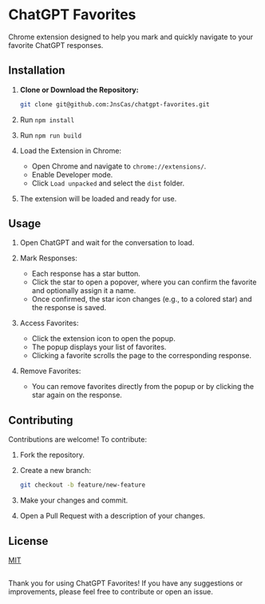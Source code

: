 # ChatGPT Favorites

Chrome extension designed to help you mark and quickly navigate to your favorite ChatGPT responses.

## Installation

1. **Clone or Download the Repository:**

   ```bash
   git clone git@github.com:JnsCas/chatgpt-favorites.git
1. Run `npm install`
1. Run `npm run build`
2. Load the Extension in Chrome:

   - Open Chrome and navigate to `chrome://extensions/`.
   - Enable Developer mode.
   - Click `Load unpacked` and select the `dist` folder.
3. The extension will be loaded and ready for use.

## Usage
1. Open ChatGPT and wait for the conversation to load.

2. Mark Responses:

   - Each response has a star button.
   - Click the star to open a popover, where you can confirm the favorite and optionally assign it a name.
   - Once confirmed, the star icon changes (e.g., to a colored star) and the response is saved.
3. Access Favorites:

   - Click the extension icon to open the popup.
   - The popup displays your list of favorites.
   - Clicking a favorite scrolls the page to the corresponding response.
4. Remove Favorites:

   - You can remove favorites directly from the popup or by clicking the star again on the response.

## Contributing
Contributions are welcome! To contribute:

1. Fork the repository.
1. Create a new branch:

    ```bash
    git checkout -b feature/new-feature
    
1. Make your changes and commit.
1. Open a Pull Request with a description of your changes.

## License
[MIT](https://github.com/JnsCas/chatgpt-favorites/blob/main/LICENSE)

##

Thank you for using ChatGPT Favorites!
If you have any suggestions or improvements, please feel free to contribute or open an issue.
